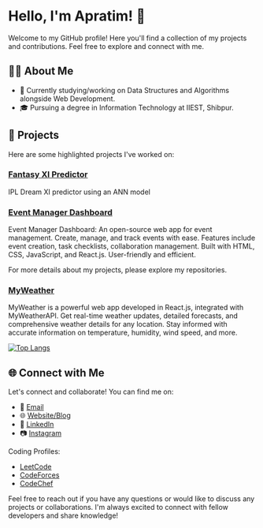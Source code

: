 <!-- Title -->
# Hello, I'm Apratim! 👋

<!-- Introduction -->
Welcome to my GitHub profile! Here you'll find a collection of my projects and contributions. Feel free to explore and connect with me.

<!-- About Me -->
## 🧑‍💻 About Me

- 🌱 Currently studying/working on Data Structures and Algorithms alongside Web Development.
- 🎓 Pursuing a degree in Information Technology at IIEST, Shibpur.

<!-- Projects -->
## 🔭 Projects

Here are some highlighted projects I've worked on:
### [Fantasy XI Predictor](https://github.com/apru02/Fantasy-XI-Predictor)

IPL Dream XI predictor using an ANN model

### [Event Manager Dashboard](https://github.com/apru02/Event-Manager-Dashboard)

Event Manager Dashboard: An open-source web app for event management. Create, manage, and track events with ease. Features include event creation, task checklists, collaboration management. Built with HTML, CSS, JavaScript, and React.js. User-friendly and efficient.

For more details about my projects, please explore my repositories.

### [MyWeather](https://github.com/apru02/my_weather_app)

MyWeather is a powerful web app developed in React.js, integrated with MyWeatherAPI. Get real-time weather updates, detailed forecasts, and comprehensive weather details for any location. Stay informed with accurate information on temperature, humidity, wind speed, and more.



[![Top Langs](https://github-readme-stats-git-masterrstaa-rickstaa.vercel.app/api/top-langs/?username=apru02)](https://github.com/apru02/github-readme-stats)
<!-- Connect with Me -->
## 🌐 Connect with Me

Let's connect and collaborate! You can find me on:

- 📧 [Email](duttaapratim11@gmail.com)
- 🌐 [Website/Blog](https://apru02.github.io/apratim.github.io/)
- 💼 [LinkedIn](https://www.linkedin.com/in/apratim-dutta-b068bb1ba/)
- 📷 [Instagram](https://www.instagram.com/apru_02/?hl=en)

Coding Profiles:

- [LeetCode](https://leetcode.com/apru_02/)
- [CodeForces](https://codeforces.com/profile/apru_02)
- [CodeChef](https://www.codechef.com/users/apru_2002)

Feel free to reach out if you have any questions or would like to discuss any projects or collaborations. I'm always excited to connect with fellow developers and share knowledge!
